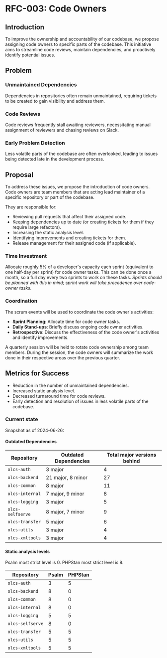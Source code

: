 # RFC-003: Code Owners

## Introduction

To improve the ownership and accountability of our codebase, we propose assigning code owners to specific parts of the codebase. This initiative aims to streamline code reviews, maintain dependencies, and proactively identify potential issues.

## Problem

### Unmaintained Dependencies

Dependencies in repositories often remain unmaintained, requiring tickets to be created to gain visibility and address them.

### Code Reviews

Code reviews frequently stall awaiting reviewers, necessitating manual assignment of reviewers and chasing reviews on Slack.

### Early Problem Detection

Less volatile parts of the codebase are often overlooked, leading to issues being detected late in the development process.

## Proposal

To address these issues, we propose the introduction of code owners. Code owners are team members that are acting lead maintainer of a specific repository or part of the codebase.

They are responsible for:

-   Reviewing pull requests that affect their assigned code.
-   Keeping dependencies up to date (or creating tickets for them if they require large refactors).
-   Increasing the static analysis level.
-   Identifying improvements and creating tickets for them.
-   Release management for their assigned code (if applicable).

### Time Investment

Allocate roughly 5% of a developer's capacity each sprint (equivalent to one half-day per sprint) for code owner tasks. This can be done once a month, so a full day every two sprints to work on these tasks. _Sprints should be planned with this in mind; sprint work will take precedence over code-owner tasks._

### Coordination

The scrum events will be used to coordinate the code owner's activities:

-   **Sprint Planning**: Allocate time for code owner tasks.
-   **Daily Stand-ups**: Briefly discuss ongoing code owner activities.
-   **Retrospective**: Discuss the effectiveness of the code owner's activities and identify improvements.

A quarterly session will be held to rotate code ownership among team members. During the session, the code owners will summarize the work done in their respective areas over the previous quarter.

## Metrics for Success

-   Reduction in the number of unmaintained dependencies.
-   Increased static analysis level.
-   Decreased turnaround time for code reviews.
-   Early detection and resolution of issues in less volatile parts of the codebase.

### Current state

Snapshot as of 2024-06-26:

#### Outdated Dependencies

| Repository       | Outdated Dependencies | Total major versions behind |
| ---------------- | --------------------- | --------------------------- |
| `olcs-auth`      | 3 major               | 4                           |
| `olcs-backend`   | 21 major, 8 minor     | 27                          |
| `olcs-common`    | 8 major               | 11                          |
| `olcs-internal`  | 7 major, 9 minor      | 8                           |
| `olcs-logging`   | 3 major               | 5                           |
| `olcs-selfserve` | 8 major, 7 minor      | 9                           |
| `olcs-transfer`  | 5 major               | 6                           |
| `olcs-utils`     | 3 major               | 4                           |
| `olcs-xmltools`  | 3 major               | 4                           |

#### Static analysis levels

Psalm most strict level is 0. PHPStan most strict level is 8.

| Repository       | Psalm | PHPStan |
| ---------------- | ----- | ------- |
| `olcs-auth`      | 3     | 5       |
| `olcs-backend`   | 8     | 0       |
| `olcs-common`    | 8     | 0       |
| `olcs-internal`  | 8     | 0       |
| `olcs-logging`   | 5     | 5       |
| `olcs-selfserve` | 8     | 0       |
| `olcs-transfer`  | 5     | 5       |
| `olcs-utils`     | 5     | 5       |
| `olcs-xmltools`  | 5     | 5       |
